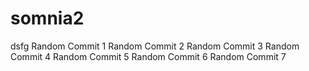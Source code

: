 # somnia2
dsfg
Random Commit 1
Random Commit 2
Random Commit 3
Random Commit 4
Random Commit 5
Random Commit 6
Random Commit 7
